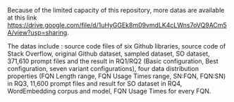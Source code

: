 Because of the limited capacity of this repository, more datas are available at this link https://drive.google.com/file/d/1uHyGGEk8m09vmdLK4cLWns7oVQ9ACm5A/view?usp=sharing.

The datas include : source code files of six Github libraries, source code of Stack Overflow, original Github dataset, sampled dataset, SO dataset, 371,610 prompt files and the result in RQ1/RQ2 (Basic configuration, Best configuration,  seven variant configurations), four data distribution properties (FQN Length range, FQN Usage Times range, SN:FQN, FQN:SN) in RQ3, 11,600 prompt files and result for SO dataset in RQ4, WordEmbedding corpus and model,  FQN Usage Times for every FQN.

